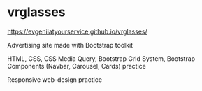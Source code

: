 # vrglasses
https://evgeniiatyourservice.github.io/vrglasses/

Advertising site made with Bootstrap toolkit

HTML, CSS, CSS Media Query, Bootstrap Grid System, Bootstrap Components (Navbar, Carousel, Cards) practice

Responsive web-design practice
